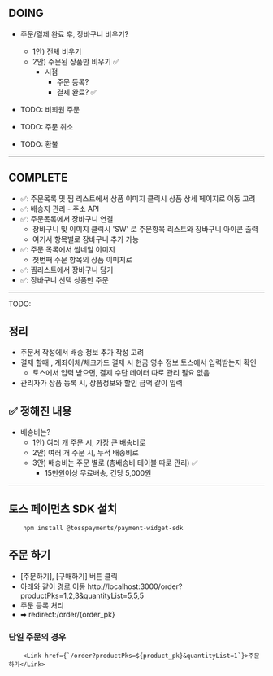 ## DOING
- 주문/결제 완료 후, 장바구니 비우기?
    - 1안) 전체 비우기
    - 2안) 주문된 상품만 비우기 ✅
        - 시점
            - 주문 등록?
            - 결제 완료? ✅ 

- TODO: 비회원 주문
- TODO: 주문 취소
- TODO: 환불

-----------------------------------------------------------------------------------------
## COMPLETE
- ✅: 주문목록 및 찜 리스트에서 상품 이미지 클릭시 상품 상세 페이지로 이동 고려
- ✅: 배송지 관리 - 주소 API
- ✅: 주문목록에서 장바구니 연결
    - 장바구니 및 이미지 클릭시 'SW' 로 주문항목 리스트와 장바구니 아이콘 출력
    - 여기서 항목별로 장바구니 추가 가능
- ✅: 주문 목록에서 썸네일 이미지
    - 첫번째 주문 항목의 상품 이미지로 
- ✅: 찜리스트에서 장바구니 담기
- ✅: 장바구니 선택 상품만 주문

-----------------------------------------------------------------------------------------

TODO:
## 정리
- 주문서 작성에서 배송 정보 추가 작성 고려
- 결제 할때 , 계좌이체/체크카드 결제 시 현금 영수 정보 토스에서 입력받는지 확인
    - 토스에서 입력 받으면, 결제 수단 데이터 따로 관리 필요 없음
- 관리자가 상품 등록 시, 상품정보와 할인 금액 같이 입력

## ✅ 정해진 내용
- 배송비는? 
    - 1안) 여러 개 주문 시, 가장 큰 배송비로
    - 2안) 여러 개 주문 시, 누적 배송비로
    - 3안) 배송비는 주문 별로 (총배송비 테이블 따로 관리) ✅
        - 15만원이상 무료배송, 건당 5,000원





----------------------------------------------------
## 토스 페이먼츠 SDK 설치
```
    npm install @tosspayments/payment-widget-sdk
```


## 주문 하기
- [주문하기], [구매하기] 버튼 클릭
- 아래와 같이 경로 이동
http://localhost:3000/order?productPks=1,2,3&quantityList=5,5,5
- 주문 등록 처리
- ➡ redirect:/order/{order_pk}

### 단일 주문의 경우
```
    <Link href={`/order?productPks=${product_pk}&quantityList=1`}>주문하기</Link>
```